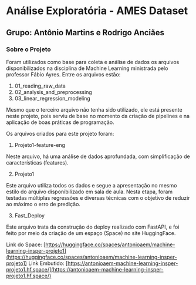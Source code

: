 # Análise Exploratória - AMES Dataset
## Grupo: Antônio Martins e Rodrigo Anciães

### Sobre o Projeto

Foram utilizados como base para coleta e análise de dados os arquivos disponibilizados na disciplina de Machine Learning ministrada pelo professor Fábio Ayres. Entre os arquivos estão:

1. 01_reading_raw_data
2. 02_analysis_and_preprocessing
3. 03_linear_regression_modeling

Mesmo que o terceiro arquivo não tenha sido utilizado, ele está presente neste projeto, pois serviu de base no momento da criação de pipelines e na aplicação de boas práticas de programação.

Os arquivos criados para este projeto foram:

1. Projeto1-feature-eng

Neste arquivo, há uma análise de dados aprofundada, com simplificação de características (features).

2. Projeto1

Este arquivo utiliza todos os dados e segue a apresentação no mesmo estilo do arquivo disponibilizado em sala de aula. Nesta etapa, foram testadas múltiplas regressões e diversas técnicas com o objetivo de reduzir ao máximo o erro de predição.

3. Fast_Deploy

Este arquivo trata da construção do deploy realizado com FastAPI, e foi feito por meio da criação de um espaço (Space) no site HuggingFace.

Link do Space: [https://huggingface.co/spaces/antonioaem/machine-learning-insper-projeto1](https://huggingface.co/spaces/antonioaem/machine-learning-insper-projeto1)
Link Embutido: [https://antonioaem-machine-learning-insper-projeto1.hf.space/](https://antonioaem-machine-learning-insper-projeto1.hf.space/)